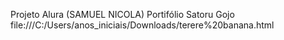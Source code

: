 Projeto Alura (SAMUEL NICOLA) Portifólio Satoru Gojo
file:///C:/Users/anos_iniciais/Downloads/terere%20banana.html

